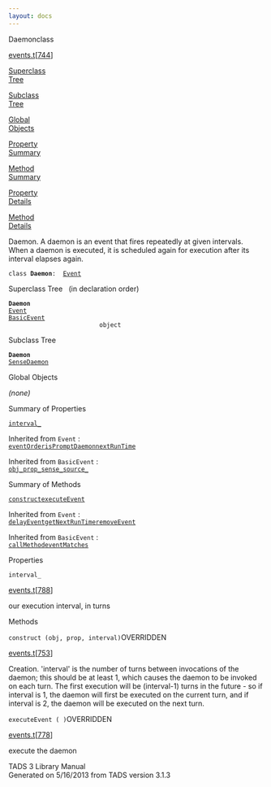```yaml
---
layout: docs
---
```

<span class="title">Daemon</span><span class="type">class</span>

[events.t](../file/events.t.html)\[[744](../source/events.t.html#744)\]

[Superclass  
Tree](#_SuperClassTree_)

[Subclass  
Tree](#_SubClassTree_)

[Global  
Objects](#_ObjectSummary_)

[Property  
Summary](#_PropSummary_)

[Method  
Summary](#_MethodSummary_)

[Property  
Details](#_Properties_)

[Method  
Details](#_Methods_)



Daemon. A daemon is an event that fires repeatedly at given intervals.
When a daemon is executed, it is scheduled again for execution after its
interval elapses again.

`class `**`Daemon`**` :   `[`Event`](../object/Event.html)



<span id="_SuperClassTree_"></span>



<span class="hdln">Superclass Tree</span>   (in declaration order)



**`Daemon`**  
[`Event`](../object/Event.html)  
[`BasicEvent`](../object/BasicEvent.html)  
`                         object`  
<span id="_SubClassTree_"></span>



<span class="hdln">Subclass Tree</span>  



**`Daemon`**  
[`SenseDaemon`](../object/SenseDaemon.html)  
<span id="_ObjectSummary_"></span>



<span class="hdln">Global Objects</span>  



*(none)* <span id="_PropSummary_"></span>



<span class="hdln">Summary of Properties</span>  



[`interval_`](#interval_)

Inherited from `Event` :  
[`eventOrder`](../object/Event.html#eventOrder)[`isPromptDaemon`](../object/Event.html#isPromptDaemon)[`nextRunTime`](../object/Event.html#nextRunTime)

Inherited from `BasicEvent` :  
[`obj_`](../object/BasicEvent.html#obj_)[`prop_`](../object/BasicEvent.html#prop_)[`sense_`](../object/BasicEvent.html#sense_)[`source_`](../object/BasicEvent.html#source_)

<span id="_MethodSummary_"></span>



<span class="hdln">Summary of Methods</span>  



[`construct`](#construct)[`executeEvent`](#executeEvent)

Inherited from `Event` :  
[`delayEvent`](../object/Event.html#delayEvent)[`getNextRunTime`](../object/Event.html#getNextRunTime)[`removeEvent`](../object/Event.html#removeEvent)

Inherited from `BasicEvent` :  
[`callMethod`](../object/BasicEvent.html#callMethod)[`eventMatches`](../object/BasicEvent.html#eventMatches)

<span id="_Properties_"></span>



<span class="hdln">Properties</span>  



<span id="interval_"></span>

`interval_`

[events.t](../file/events.t.html)\[[788](../source/events.t.html#788)\]



our execution interval, in turns



<span id="_Methods_"></span>



<span class="hdln">Methods</span>  



<span id="construct"></span>

`construct (obj, prop, interval)`<span class="rem">OVERRIDDEN</span>

[events.t](../file/events.t.html)\[[753](../source/events.t.html#753)\]



Creation. 'interval' is the number of turns between invocations of the
daemon; this should be at least 1, which causes the daemon to be invoked
on each turn. The first execution will be (interval-1) turns in the
future - so if interval is 1, the daemon will first be executed on the
current turn, and if interval is 2, the daemon will be executed on the
next turn.



<span id="executeEvent"></span>

`executeEvent ( )`<span class="rem">OVERRIDDEN</span>

[events.t](../file/events.t.html)\[[778](../source/events.t.html#778)\]



execute the daemon





TADS 3 Library Manual  
Generated on 5/16/2013 from TADS version 3.1.3


